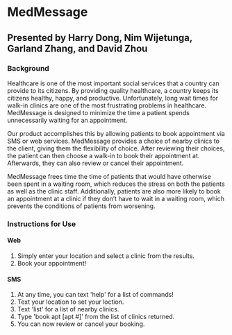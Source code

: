 # MedMessage
## Presented by Harry Dong, Nim Wijetunga, Garland Zhang, and David Zhou

### Background

Healthcare is one of the most important social services that a country can provide to its citizens. By providing quality healthcare, a country keeps its citizens healthy, happy, and productive. Unfortunately, long wait times for walk-in clinics are one of the most frustrating problems in healthcare. MedMessage is designed to minimize the time a patient spends unnecessarily waiting for an appointment.

Our product accomplishes this by allowing patients to book appointment via SMS or web services. MedMessage provides a choice of nearby clinics to the client, giving them the flexibility of choice. After reviewing their choices, the patient can then choose a walk-in to book their appointment at. Afterwards, they can also review or cancel their appointment.

MedMessage frees time the time of patients that would have otherwise been spent in a waiting room, which reduces the stress on both the patients as well as the clinic staff. Additionally, patients are also more likely to book an appointment at a clinic if they don’t have to wait in a waiting room, which prevents the conditions of patients from worsening.

### Instructions for Use
#### Web
1. Simply enter your location and select a clinic from the results.
2. Book your appointment!

#### SMS
1. At any time, you can text 'help' for a list of commands!
2. Text your location to set your loction.
3. Text 'list' for a list of nearby clinics.
4. Type 'book apt [apt #]' from the list of clinics returned.
5. You can now review or cancel your booking.
